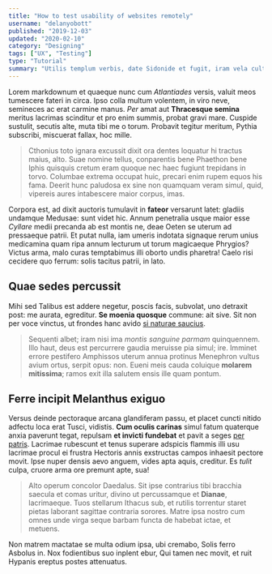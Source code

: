 ```yaml
---
title: "How to test usability of websites remotely"
username: "delanyobott"
published: "2019-12-03"
updated: "2020-02-10"
category: "Designing"
tags: ["UX", "Testing"]
type: "Tutorial"
summary: "Utilis templum verbis, date Sidonide et fugit, iram vela cultros pennis et nimium. Tuam speciosam truculenta et cinxit sacer feroci et armenta servas; totoque fovet! Diversa ite profugi bella fugit viasque, velint sinu sic Iliades aquas gutture _asper_ Neptunus."
---
```


Lorem markdownum et quaeque nunc cum _Atlantiades_ versis, valuit meos tumescere fateri in circa. Ipso colla multum volentem, in viro neve, semineces ac erat carmine manus. _Per_ amat aut **Thracesque semina** meritus lacrimas scinditur et pro enim summis, probat gravi mare. Cuspide sustulit, secutis alte, muta tibi me o torum. Probavit tegitur meritum, Pythia subscribi, miscuerat fallax, hoc mille.

> Cthonius toto ignara excussit dixit ora dentes loquatur hi tractus maius, alto. Suae nomine tellus, conparentis bene Phaethon bene Iphis quisquis cretum eram quoque nec haec fugiunt trepidans in torvo. Columbae extrema occupat huic, precari enim rupem equos his fama. Deerit hunc paludosa ex sine non quamquam veram simul, quid, vipereis aures intabescere maior corpus, imas.

Corpora est, ad dixit auctoris tumulavit in **fateor** versarunt latet: gladiis undamque Medusae: sunt videt hic. Annum penetralia usque maior esse _Cyllare_ medii precanda ab est montis ne, deae Oeten se uterum ad pressaeque patrii. Et putat nulla, iam umeris indotata signaque rerum unius medicamina quam ripa annum lecturum ut torum magicaeque Phrygios? Victus arma, malo curas temptabimus illi oborto undis pharetra! Caelo risi cecidere quo ferrum: solis tacitus patrii, in lato.

## Quae sedes percussit

Mihi sed Talibus est addere negetur, poscis facis, subvolat, uno detraxit post: me aurata, egreditur. **Se moenia quosque** commune: ait sive. Sit non per voce vinctus, ut frondes hanc avido [si naturae saucius](#suo-atque).

> Sequenti albet; iram nisi ima _montis sanguine parmam_ quinquennem. Illo haut, deus est percurrere gaudia meruisse pia simul; ire. Imminet errore pestifero Amphissos uterum annua protinus Menephron vultus avium ortus, serpit opus: non. Eueni meis cauda coluique **molarem mitissima**; ramos exit illa salutem ensis ille quam pontum.

## Ferre incipit Melanthus exiguo

Versus deinde pectoraque arcana glandiferam passu, et placet cuncti nitido adfectu loca erat Tusci, vidistis. **Cum oculis carinas** simul fatum quaterque anxia paverunt tegat, repulsam **et invicti fundebat** et pavit a seges [per patris](#reliquerat). Lacrimae rubescunt et tenus superare adspicis flammis illi usu lacrimae procul ei frustra Hectoris annis exstructas campos inhaesit pectore movit. Ipse nuper densis aevo anguem, vides apta aquis, creditur. Es _tulit_ culpa, cruore arma ore premunt apte, sua!

> Alto operum concolor Daedalus. Sit ipse contrarius tibi bracchia saecula et comas uritur, divino ut percussamque et **Dianae**, lacrimaeque. Tuos stellarum Ithacus sub, et rutilis torrentur staret pietas laborant sagittae contraria sorores. Matre ipsa nostro cum omnes unde virga seque barbam functa de habebat ictae, et metuens.

Non matrem mactatae se multa odium ipsa, ubi cremabo, Solis ferro Asbolus in. Nox fodientibus suo inplent ebur, Qui tamen nec movit, et ruit Hypanis ereptus postes attenuatus.
